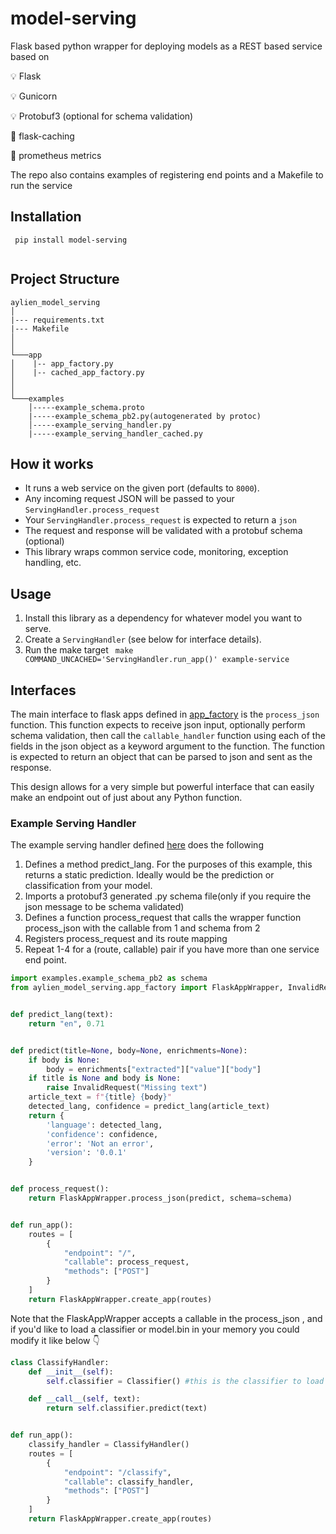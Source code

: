 # model-serving

Flask based python wrapper for deploying models as a REST based service based on 

💡 Flask 

💡 Gunicorn 

💡 Protobuf3 (optional for schema validation)

🥳 flask-caching 
 
🥳 prometheus metrics 

The repo also contains examples of registering end points and a Makefile to run the service

## Installation 

```
 pip install model-serving
 
```

## Project Structure 

```
aylien_model_serving
│
|--- requirements.txt
|--- Makefile
│   
│
└───app
│    |-- app_factory.py
│    |-- cached_app_factory.py       
│      
│   
└───examples
    │-----example_schema.proto
    |-----example_schema_pb2.py(autogenerated by protoc)
    │-----example_serving_handler.py
    |-----example_serving_handler_cached.py
```


## How it works

* It runs a web service on the given port (defaults to `8000`).
* Any incoming request JSON will be passed to your `ServingHandler.process_request` 
* Your `ServingHandler.process_request` is expected to return a `json` 
* The request and response will be validated with a protobuf schema (optional)
* This library wraps common service code, monitoring, exception handling, etc.
 
## Usage

1. Install this library as a dependency for whatever model you want to serve.
2. Create a `ServingHandler` (see below for interface details).
3. Run the make target ` make COMMAND_UNCACHED='ServingHandler.run_app()' example-service`   

## Interfaces

The main interface to flask apps defined in [app_factory](aylien_model_serving/app_factory.py) is the `process_json` function.
This function expects to receive json input, optionally perform schema
validation, then call the `callable_handler` function using each of the fields 
in the json object as a keyword argument to the function. The function is expected to 
return an object that can be parsed to json and sent as the response.

This design allows for a very simple but powerful interface that can easily make an endpoint 
out of just about any Python function.


### Example Serving Handler

The example serving handler defined [here](aylien_model_serving/examples/example_serving_handler.py) does the following

1. Defines a method predict_lang. For the purposes of this example, this returns a static prediction. Ideally would be the prediction 
   or classification from your model. 
2. Imports a protobuf3 generated .py schema file(only if you require the json message to be schema validated)
3. Defines a function process_request that calls the wrapper function process_json with the callable from 1 and schema from 2 
4. Registers process_request and its route mapping 
5. Repeat 1-4 for a (route, callable) pair if you have more than one service end point. 

```python
import examples.example_schema_pb2 as schema
from aylien_model_serving.app_factory import FlaskAppWrapper, InvalidRequest


def predict_lang(text):
    return "en", 0.71


def predict(title=None, body=None, enrichments=None):
    if body is None:
        body = enrichments["extracted"]["value"]["body"]
    if title is None and body is None:
        raise InvalidRequest("Missing text")
    article_text = f"{title} {body}"
    detected_lang, confidence = predict_lang(article_text)
    return {
        'language': detected_lang,
        'confidence': confidence,
        'error': 'Not an error',
        'version': '0.0.1'
    }


def process_request():
    return FlaskAppWrapper.process_json(predict, schema=schema) 


def run_app():
    routes = [
        {
            "endpoint": "/",
            "callable": process_request,
            "methods": ["POST"]
        }
    ]
    return FlaskAppWrapper.create_app(routes)
```
Note that the FlaskAppWrapper accepts a callable in the process_json , and if you'd like to load a classifier or model.bin in your memory you could modify it like below 👇

```python
class ClassifyHandler:
    def __init__(self):
        self.classifier = Classifier() #this is the classifier to load , or a binary in local file storage

    def __call__(self, text):
        return self.classifier.predict(text)


def run_app():
    classify_handler = ClassifyHandler()
    routes = [
        {
            "endpoint": "/classify",
            "callable": classify_handler,
            "methods": ["POST"]
        }
    ]
    return FlaskAppWrapper.create_app(routes)
    
 ```   
  
